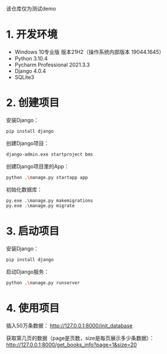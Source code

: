 该仓库仅为测试demo

# 1. 开发环境

* Windows 10专业版 版本21H2（操作系统内部版本 19044.1645）
* Python 3.10.4
* Pycharm Professional 2021.3.3
* Django 4.0.4
* SQLite3

# 2. 创建项目

安装Django：
```bash
pip install django
```
创建Django项目：
```bash
django-admin.exe startproject bms
```
创建Django项目里的App：
```bash
python .\manage.py startapp app
```
初始化数据库：
```py
py.exe .\manage.py makemigrations
py.exe .\manage.py migrate
```

# 3. 启动项目

安装Django：
```bash
pip install django
```
启动Django服务：
```bash
python .\manage.py runserver
```

# 4. 使用项目

插入50万条数据：
http://127.0.0.1:8000/init_database

获取第几页的数据（page是页数，size是每页展示多少条数据）：
http://127.0.0.1:8000/get_books_info?page=1&size=20
